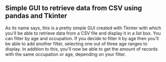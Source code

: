 ## Simple GUI to retrieve data from CSV using pandas and Tkinter
As its name says, this is a pretty simple GUI created with Tkinter with which you'll be able to retrieve data from a CSV file and display it in a list box.
You can filter by age and occupation. If you decide to filter it by age then you'll be able to add another filter, selecting one out of three age ranges to display.
In addition to this, you'll now be able to get the amount of records with the same occupation
or age, depending on your filter.